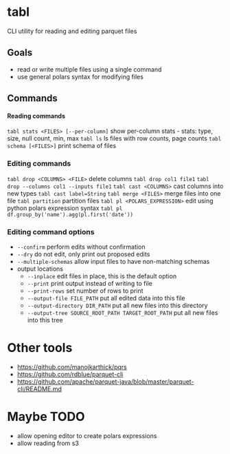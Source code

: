 
# tabl

CLI utility for reading and editing parquet files

## Goals
- read or write multiple files using a single command
- use general polars syntax for modifying files

## Commands

#### Reading commands
`tabl stats <FILES> [--per-column]` show per-column stats
    - stats: type, size, null count, min, max
`tabl ls` ls files with row counts, page counts
`tabl schema [<FILES>]` print schema of files

### Editing commands
`tabl drop <COLUMNS> <FILE>` delete columns
    `tabl drop col1 file1`
    `tabl drop --columns col1 --inputs file1`
`tabl cast <COLUMNS>` cast columns into new types
    `tabl cast label=String`
`tabl merge <FILES>` merge files into one file
`tabl partition` partition files
`tabl pl <POLARS_EXPRESSION>` edit using python polars expression syntax
    `tabl pl df.group_by('name').agg(pl.first('date'))`

### Editing command options
- `--confirm` perform edits without confirmation
- `--dry` do not edit, only print out proposed edits
- `--multiple-schemas` allow input files to have non-matching schemas
- output locations
    - `--inplace` edit files in place, this is the default option
    - `--print` print output instead of writing to file
    - `--print-rows` set number of rows to print
    - `--output-file FILE_PATH` put all edited data into this file
    - `--output-directory DIR_PATH` put all new files into this directory
    - `--output-tree SOURCE_ROOT_PATH TARGET_ROOT_PATH` put all new files into this tree

# Other tools
- https://github.com/manojkarthick/pqrs
- https://github.com/rdblue/parquet-cli
- https://github.com/apache/parquet-java/blob/master/parquet-cli/README.md

# Maybe TODO
- allow opening editor to create polars expressions
- allow reading from s3


